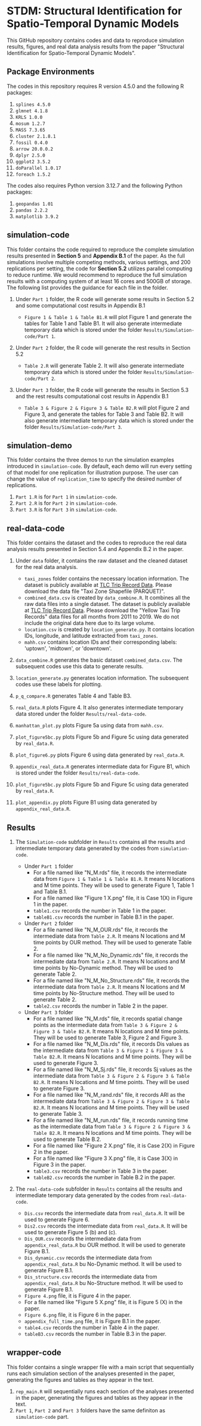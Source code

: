 # STDM: Structural Identification for Spatio-Temporal Dynamic Models
This GitHub repository contains codes and data to reproduce simulation results, figures, and real data analysis results from the paper "Structural Identification for Spatio-Temporal Dynamic Models".

## Package Environments
The codes in this repository requires R version 4.5.0 and the following R packages:
1. ```splines 4.5.0```
2. ```glmnet 4.1.8```
3. ```KRLS 1.0.0```
4. ```mosum 1.2.7```
5. ```MASS 7.3.65```
6. ```cluster 2.1.8.1```
7. ```fossil 0.4.0```
8. ```arrow 20.0.0.2```
9. ```dplyr 2.5.0```
10. ```ggplot2 3.5.2```
11. ```doParallel 1.0.17```
12. ```foreach 1.5.2```

The codes also requires Python version 3.12.7 and the following Python packages:
1. ```geopandas 1.01```
2. ```pandas 2.2.2```
3. ```matplotlib 3.9.2```

## simulation-code
This folder contains the code required to reproduce the complete simulation results presented in **Section 5** and **Appendix B.1** of the paper. As the full simulations involve multiple competing methods, various settings, and 200 replications per setting, the code for **Section 5.2** utilizes parallel computing to reduce runtime. We would recommend to reproduce the full simulation results with a computing system of at least 16 cores and 500GB of storage. The following list provides the guidance for each file in the folder.
1. Under ```Part 1``` folder, the R code will generate some results in Section 5.2 and some computational cost results in Appendix B.1  
   - ```Figure 1 & Table 1 & Table B1.R``` will plot Figure 1 and generate the tables for Table 1 and Table B1. It will also generate intermediate temporary data which is stored under the folder ```Results/Simulation-code/Part 1```.

2. Under ```Part 2``` folder, the R code will generate the rest results in Section 5.2  
   - ```Table 2.R``` will generate Table 2. It will also generate intermediate temporary data which is stored under the folder ```Results/Simulation-code/Part 2```.

3. Under ```Part 3``` folder, the R code will generate the results in Section 5.3 and the rest results computational cost results in Appendix B.1  
   - ```Table 3 & Figure 2 & Figure 3 & Table B2.R``` will plot Figure 2 and Figure 3, and generate the tables for Table 3 and Table B2. It will also generate intermediate temporary data which is stored under the folder ```Results/Simulation-code/Part 3```.

## simulation-demo
This folder contains the three demos to run the simulation examples introduced in ```simulation-code```. By default, each demo will run every setting of that model for one replication for illustration purpose. The user can change the value of ```replication_time``` to specify the desired number of replications. 
1. ```Part 1.R``` is for ```Part 1``` in ```simulation-code```.
2. ```Part 2.R``` is for ```Part 2``` in ```simulation-code```.
3. ```Part 3.R``` is for ```Part 3``` in ```simulation-code```.

## real-data-code
This folder contains the dataset and the codes to reproduce the real data analysis results presented in Section 5.4 and Appendix B.2 in the paper.

1. Under ```data``` folder, it contains the raw dataset and the cleaned dataset for the real data analysis.  
   - ```taxi_zones``` folder contains the necessary location information. The dataset is publicly available at [TLC Trip Record Data](https://www.nyc.gov/site/tlc/about/tlc-trip-record-data.page). Please download the data file "Taxi Zone Shapefile (PARQUET)".  
   - ```combined_data.csv``` is created by ```data_combine.R```. It combines all the raw data files into a single dataset. The dataset is publicly available at [TLC Trip Record Data](https://www.nyc.gov/site/tlc/about/tlc-trip-record-data.page). Please download the "Yellow Taxi Trip Records" data files for all months from 2011 to 2019. We do not include the original data here due to its large volume.  
   - ```location.csv``` is created by ```location_generate.py```. It contains location IDs, longitude, and latitude extracted from ```taxi_zones```.  
   - ```mahh.csv``` contains location IDs and their corresponding labels: 'uptown', 'midtown', or 'downtown'.

2. ```data_combine.R``` generates the basic dataset ```combined_data.csv```. The subsequent codes use this data to generate results.

3. ```location_generate.py``` generates location information. The subsequent codes use these labels for plotting.

4. ```p_q_compare.R``` generates Table 4 and Table B3.

5. ```real_data.R``` plots Figure 4. It also generates intermediate temporary data stored under the folder ```Results/real-data-code```.

6. ```manhattan_plot.py``` plots Figure 5a using data from ```mahh.csv```.

7. ```plot_figure5bc.py``` plots Figure 5b and Figure 5c using data generated by ```real_data.R```.

8. ```plot_figure6.py``` plots Figure 6 using data generated by ```real_data.R```.

9. ```appendix_real_data.R``` generates intermediate data for Figure B1, which is stored under the folder ```Results/real-data-code```.

10. ```plot_figure5bc.py``` plots Figure 5b and Figure 5c using data generated by ```real_data.R```.

11. ```plot_appendix.py``` plots Figure B1 using data generated by ```appendix_real_data.R```.

## Results
1. The ```Simulation-code``` subfolder in  ```Results``` contains all the results and intermediate temporary data generated by the codes from ```simulation-code```.
   - Under ```Part 1``` folder
      * For a file named like "N_M.rds" file, it records the intermediate data from ```Figure 1 & Table 1 & Table B1.R```. It means N locations and M time points. They will be used to generate Figure 1, Table 1 and Table B.1.
      * For a file named like "Figure 1 X.png" file, it is Case 1(X) in Figure 1 in the paper.
      * ```table1.csv``` records the number in Table 1 in the paper.
      * ```tableB1.csv``` records the number in Table B.1 in the paper.
   - Under ```Part 2``` folder
      * For a file named like "N_M_OUR.rds" file, it records the intermediate data from ```Table 2.R```. It means N locations and M time points by OUR method. They will be used to generate Table 2.
      * For a file named like "N_M_No_Dynamic.rds" file, it records the intermediate data from ```Table 2.R```. It means N locations and M time points by No-Dynamic method. They will be used to generate Table 2.
      * For a file named like "N_M_No_Structure.rds" file, it records the intermediate data from ```Table 2.R```. It means N locations and M time points by No-Structure method. They will be used to generate Table 2.
      * ```table2.csv``` records the number in Table 2 in the paper.
   - Under ```Part 3``` folder
      * For a file named like "N_M.rds" file, it records spatial change points as the intermediate data from ```Table 3 & Figure 2 & Figure 3 & Table B2.R```. It means N locations and M time points. They will be used to generate Table 3, Figure 2 and Figure 3.
      * For a file named like "N_M_Dis.rds" file, it records Dis values as the intermediate data from ```Table 3 & Figure 2 & Figure 3 & Table B2.R```. It means N locations and M time points. They will be used to generate Figure 3.
      * For a file named like "N_M_Sj.rds" file, it records Sj values as the intermediate data from ```Table 3 & Figure 2 & Figure 3 & Table B2.R```. It means N locations and M time points. They will be used to generate Figure 3. 
      * For a file named like "N_M_rand.rds" file, it records ARI as the intermediate data from ```Table 3 & Figure 2 & Figure 3 & Table B2.R```. It means N locations and M time points. They will be used to generate Table 3.
      * For a file named like "N_M_run.rds" file, it records running time as the intermediate data from ```Table 3 & Figure 2 & Figure 3 & Table B2.R```. It means N locations and M time points. They will be used to generate Table B.2.
      * For a file named like "Figure 2 X.png" file, it is Case 2(X) in Figure 2 in the paper.
      * For a file named like "Figure 3 X.png" file, it is Case 3(X) in Figure 3 in the paper.
      * ```table3.csv``` records the number in Table 3 in the paper.
      * ```tableB2.csv``` records the number in Table B.2 in the paper.
    
2. The ```real-data-code``` subfolder in  ```Results``` contains all the results and intermediate temporary data generated by the codes from ```real-data-code```.
   - ```Dis.csv``` records the intermediate data from ```real_data.R```. It will be used to generate Figure 6.
   - ```Dis2.csv``` records the intermediate data from ```real_data.R```. It will be used to generate Figure 5 (b) and (c).
   - ```Dis_OUR.csv``` records the intermediate data from ```appendix_real_data.R``` bu OUR method. It will be used to generate Figure B.1.
   - ```Dis_dynamic.csv``` records the intermediate data from ```appendix_real_data.R``` bu No-Dynamic method. It will be used to generate Figure B.1.
   - ```Dis_structure.csv``` records the intermediate data from ```appendix_real_data.R``` bu No-Structure method. It will be used to generate Figure B.1.
   - ```Figure 4.png``` file, it is Figure 4 in the paper.
   - For a file named like "Figure 5 X.png" file, it is Figure 5 (X) in the paper.
   - ```Figure 6.png``` file, it is Figure 6 in the paper.
   - ```appendix_full_time.png``` file, it is Figure B.1 in the paper.
   - ```table4.csv``` records the number in Table 4 in the paper.
   - ```tableB3.csv``` records the number in Table B.3 in the paper.

## wrapper-code
This folder contains a single wrapper file with a main script that sequentially runs each simulation section of the analyses presented in the paper, generating the figures and tables as they appear in the text.

1. ```rep_main.R``` will sequentially runs each section of the analyses presented in the paper, generating the figures and tables as they appear in the text.
2. ```Part 1```, ```Part 2``` and ```Part 3``` folders have the same definiton as ```simulation-code``` part.

